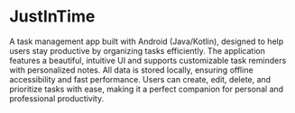 # JustInTime
A task management app built with Android (Java/Kotlin), designed to help users stay productive by organizing tasks efficiently. The application features a beautiful, intuitive UI and supports customizable task reminders with personalized notes. All data is stored locally, ensuring offline accessibility and fast performance. Users can create, edit, delete, and prioritize tasks with ease, making it a perfect companion for personal and professional productivity.
